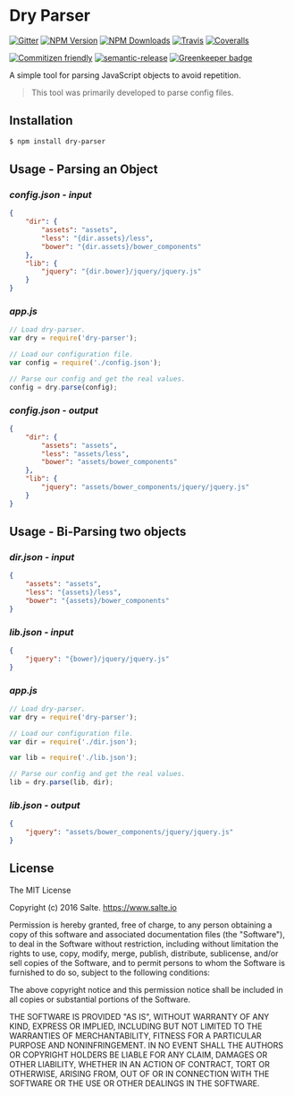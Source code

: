 # Dry Parser

[![Gitter](https://badges.gitter.im/salte-io/dry-parser.svg)](https://gitter.im/salte-io/dry-parser?utm_source=badge&utm_medium=badge&utm_campaign=pr-badge)
[![NPM Version][npm-version-image]][npm-url]
[![NPM Downloads][npm-downloads-image]][npm-url]
[![Travis][travis-ci-image]][travis-ci-url]
[![Coveralls][coveralls-image]][coveralls-url]

[![Commitizen friendly][commitizen-image]][commitizen-url]
[![semantic-release][semantic-release-image]][semantic-release-url]
[![Greenkeeper badge][greenkeeper-image]][greenkeeper-url]

A simple tool for parsing JavaScript objects to avoid repetition.

> This tool was primarily developed to parse config files.

## Installation

```sh
$ npm install dry-parser
```

## Usage - Parsing an Object
### _config.json - input_

```json
{
    "dir": {
        "assets": "assets",
        "less": "{dir.assets}/less",
        "bower": "{dir.assets}/bower_components"
    },
    "lib": {
        "jquery": "{dir.bower}/jquery/jquery.js"
    }
}
```

### _app.js_

```js
// Load dry-parser.
var dry = require('dry-parser');

// Load our configuration file.
var config = require('./config.json');

// Parse our config and get the real values.
config = dry.parse(config);
```

### _config.json - output_

```json
{
    "dir": {
        "assets": "assets",
        "less": "assets/less",
        "bower": "assets/bower_components"
    },
    "lib": {
        "jquery": "assets/bower_components/jquery/jquery.js"
    }
}
```

## Usage - Bi-Parsing two objects

### _dir.json - input_

```json
{
    "assets": "assets",
    "less": "{assets}/less",
    "bower": "{assets}/bower_components"
}
```

### _lib.json - input_

```json
{
    "jquery": "{bower}/jquery/jquery.js"
}
```

### _app.js_

```js
// Load dry-parser.
var dry = require('dry-parser');

// Load our configuration file.
var dir = require('./dir.json');

var lib = require('./lib.json');

// Parse our config and get the real values.
lib = dry.parse(lib, dir);
```

### _lib.json - output_

```json
{
    "jquery": "assets/bower_components/jquery/jquery.js"
}
```

## License

The MIT License

Copyright (c) 2016 Salte. https://www.salte.io

Permission is hereby granted, free of charge, to any person obtaining a copy
of this software and associated documentation files (the "Software"), to deal
in the Software without restriction, including without limitation the rights
to use, copy, modify, merge, publish, distribute, sublicense, and/or sell
copies of the Software, and to permit persons to whom the Software is
furnished to do so, subject to the following conditions:

The above copyright notice and this permission notice shall be included in
all copies or substantial portions of the Software.

THE SOFTWARE IS PROVIDED "AS IS", WITHOUT WARRANTY OF ANY KIND, EXPRESS OR
IMPLIED, INCLUDING BUT NOT LIMITED TO THE WARRANTIES OF MERCHANTABILITY,
FITNESS FOR A PARTICULAR PURPOSE AND NONINFRINGEMENT. IN NO EVENT SHALL THE
AUTHORS OR COPYRIGHT HOLDERS BE LIABLE FOR ANY CLAIM, DAMAGES OR OTHER
LIABILITY, WHETHER IN AN ACTION OF CONTRACT, TORT OR OTHERWISE, ARISING FROM,
OUT OF OR IN CONNECTION WITH THE SOFTWARE OR THE USE OR OTHER DEALINGS IN
THE SOFTWARE.

[npm-version-image]: http://img.shields.io/npm/v/dry-parser.svg?style=flat
[npm-downloads-image]: http://img.shields.io/npm/dm/dry-parser.svg?style=flat
[npm-url]: https://npmjs.org/package/dry-parser

[travis-ci-image]: https://img.shields.io/travis/com/salte-io/dry-parser.svg?style=flat
[travis-ci-url]: https://travis-ci.com/salte-io/dry-parser

[coveralls-image]: https://img.shields.io/coveralls/salte-io/dry-parser/master.svg
[coveralls-url]: https://coveralls.io/github/salte-io/dry-parser

[commitizen-image]: https://img.shields.io/badge/commitizen-friendly-brightgreen.svg
[commitizen-url]: http://commitizen.github.io/cz-cli/

[semantic-release-url]: https://github.com/semantic-release/semantic-release
[semantic-release-image]: https://img.shields.io/badge/%20%20%F0%9F%93%A6%F0%9F%9A%80-semantic--release-e10079.svg

[greenkeeper-image]: https://badges.greenkeeper.io/salte-io/dry-parser.svg
[greenkeeper-url]: https://greenkeeper.io
